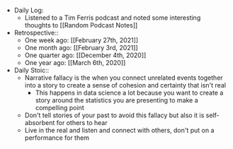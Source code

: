 - Daily Log:
    - Listened to a Tim Ferris podcast and noted some interesting thoughts to [[Random Podcast Notes]]
- Retrospective::
    - One week ago: [[February 27th, 2021]]
    - One month ago: [[February 3rd, 2021]]
    - One quarter ago: [[December 4th, 2020]]
    - One year ago: [[March 6th, 2020]]
- Daily Stoic::
    - Narrative fallacy is the when you connect unrelated events together into a story to create a sense of cohesion and certainty that isn't real
        - This happens in data science a lot because you want to create a story around the statistics you are presenting to make a compelling point
    - Don't tell stories of your past to avoid this fallacy but also it is self-absorbent for others to hear
    - Live in the real and listen and connect with others, don't put on a performance for them
